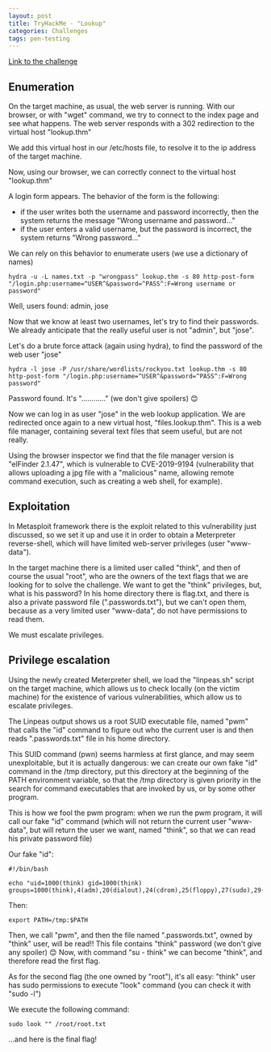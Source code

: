 ```yaml
---
layout: post
title: TryHackMe - "Lookup"
categories: Challenges
tags: pen-testing 
---
```

[Link to the challenge](https://tryhackme.com/room/lookup)

## Enumeration

On the target machine, as usual, the web server is running. With our browser, or with "wget" command, we try to connect to the index page and see what happens.
The web server responds with a 302 redirection to the virtual host "lookup.thm"

We add this virtual host in our /etc/hosts file, to resolve it to the ip address of the target machine.

Now, using our browser, we can correctly connect to the virtual host "lookup.thm"

A login form appears.
The behavior of the form is the following:
- if the user writes both the username and password incorrectly, then the system returns the message "Wrong username and password..."
- if the user enters a valid username, but the password is incorrect, the system returns "Wrong password..."

We can rely on this behavior to enumerate users (we use a dictionary of names)

`hydra -u -L names.txt -p "wrongpass" lookup.thm -s 80 http-post-form "/login.php:username=^USER^&password=^PASS^:F=Wrong username or password"`

Well, users found: admin, jose

Now that we know at least two usernames, let's try to find their passwords.
We already anticipate that the really useful user is not "admin", but "jose".

Let's do a brute force attack (again using hydra), to find the password of the web user "jose"

`hydra -l jose -P /usr/share/wordlists/rockyou.txt lookup.thm -s 80 http-post-form "/login.php:username=^USER^&password=^PASS^:F=Wrong password"`

Password found. It's "............" (we don't give spoilers) 😊

Now we can log in as user "jose" in the web lookup application.
We are redirected once again to a new virtual host, "files.lookup.thm".
This is a web file manager, containing several text files that seem useful, but are not really.

Using the browser inspector we find that the file manager version is "elFinder 2.1.47", which is vulnerable to CVE⁠-2019-9194 (vulnerability that allows uploading a jpg file with a "malicious" name, allowing remote command execution, such as creating a web shell, for example).

## Exploitation

In Metasploit framework there is the exploit related to this vulnerability just discussed, so we set it up and use it in order to obtain a Meterpreter reverse-shell, which will have limited web-server privileges (user "www-data").

In the target machine there is a limited user called "think", and then of course the usual "root", who are the owners of the text flags that we are looking for to solve the challenge.
We want to get the "think" privileges, but, what is his password? In his home directory there is flag.txt, and there is also a private password file (".passwords.txt"), but we can't open them, because as a very limited user "www-data", do not have permissions to read them.

We must escalate privileges.

## Privilege escalation

Using the newly created Meterpreter shell, we load the "linpeas.sh" script on the target machine, which allows us to check locally (on the victim machine) for the existence of various vulnerabilities, which allow us to escalate privileges.

The Linpeas output shows us a root SUID executable file, named "pwm" that calls the "id" command to figure out who the current user is and then reads ".passwords.txt" file in his home directory.

This SUID command (pwn) seems harmless at first glance, and may seem unexploitable, but it is actually dangerous: we can create our own fake "id" command in the /tmp directory, put this directory at the beginning of the PATH environment variable, so that the /tmp directory is given priority in the search for command executables that are invoked by us, or by some other program.

This is how we fool the pwm program: when we run the pwm program, it will call our fake "id" command (which will not return the current user "www-data", but will return the user we want, named "think", so that we can read his private password file)

Our fake "id":

    #!/bin/bash 
    
    echo "uid=1000(think) gid=1000(think) groups=1000(think),4(adm),20(dialout),24(cdrom),25(floppy),27(sudo),29(audio)"

Then:

`⁠export PATH=/tmp:$PATH`

Then, we call "pwm", and then the file named ".passwords.txt", owned by "think" user, will be read!!
This file contains "think" password (we don't give any spoiler) 😊
Now, with command "su - think" we can become "think", and therefore read the first flag.

As for the second flag (the one owned by "root"), it's all easy: "think" user has sudo permissions to execute "look" command (you can check it with "sudo -l")

We execute the following command:

`sudo look "" /root/root.txt`

...and here is the final flag!

